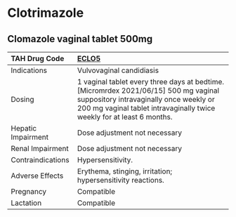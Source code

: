 # Clotrimazole

## Clomazole vaginal tablet 500mg

| TAH Drug Code      | [ECLO5](https://www.tahsda.org.tw/drugs/hissearch.php?drug_code=ECLO5)                                                                                                                                  |
|:-------------------|:--------------------------------------------------------------------------------------------------------------------------------------------------------------------------------------------------------|
| Indications        | Vulvovaginal candidiasis                                                                                                                                                                                |
| Dosing             | 1 vaginal tablet every three days at bedtime. [Micromrdex 2021/06/15] 500 mg vaginal suppository intravaginally once weekly or 200 mg vaginal tablet intravaginally twice weekly for at least 6 months. |
| Hepatic Impairment | Dose adjustment not necessary                                                                                                                                                                           |
| Renal Impairment   | Dose adjustment not necessary                                                                                                                                                                           |
| Contraindications  | Hypersensitivity.                                                                                                                                                                                       |
| Adverse Effects    | Erythema, stinging, irritation; hypersensitivity reactions.                                                                                                                                             |
| Pregnancy          | Compatible                                                                                                                                                                                              |
| Lactation          | Compatible                                                                                                                                                                                              |

